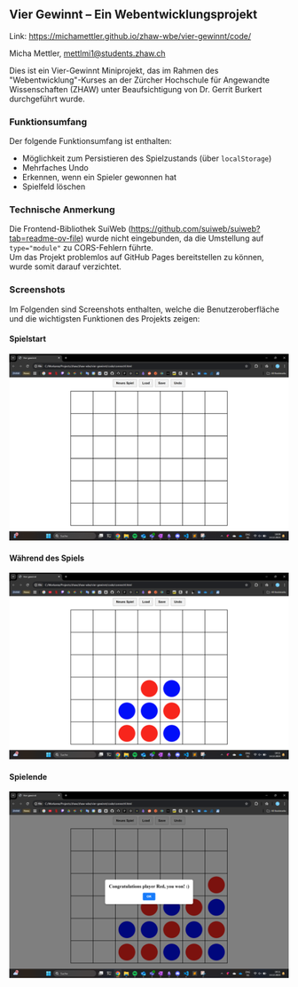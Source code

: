 ##  Vier Gewinnt – Ein Webentwicklungsprojekt

Link: https://michamettler.github.io/zhaw-wbe/vier-gewinnt/code/

Micha Mettler, mettlmi1@students.zhaw.ch

Dies ist ein Vier-Gewinnt Miniprojekt, das im Rahmen des "Webentwicklung"-Kurses an der Zürcher Hochschule für Angewandte Wissenschaften (ZHAW) unter Beaufsichtigung von Dr. Gerrit Burkert durchgeführt wurde.

### Funktionsumfang
Der folgende Funktionsumfang ist enthalten:
- Möglichkeit zum Persistieren des Spielzustands (über `localStorage`)
- Mehrfaches Undo
- Erkennen, wenn ein Spieler gewonnen hat
- Spielfeld löschen

### Technische Anmerkung
Die Frontend-Bibliothek SuiWeb (https://github.com/suiweb/suiweb?tab=readme-ov-file) wurde nicht eingebunden, da die Umstellung auf `type="module"` zu CORS-Fehlern führte.</br> Um das Projekt problemlos auf GitHub Pages bereitstellen zu können, wurde somit darauf verzichtet.

### Screenshots
Im Folgenden sind Screenshots enthalten, welche die Benutzeroberfläche und die wichtigsten Funktionen des Projekts zeigen:

#### Spielstart
![Screenshot des Spiels](misc/screenshot-start.png)

#### Während des Spiels
![Screenshot des Spiels](misc/screenshot-playing.png)

#### Spielende
![Screenshot des Spiels](misc/screenshot-end.png)